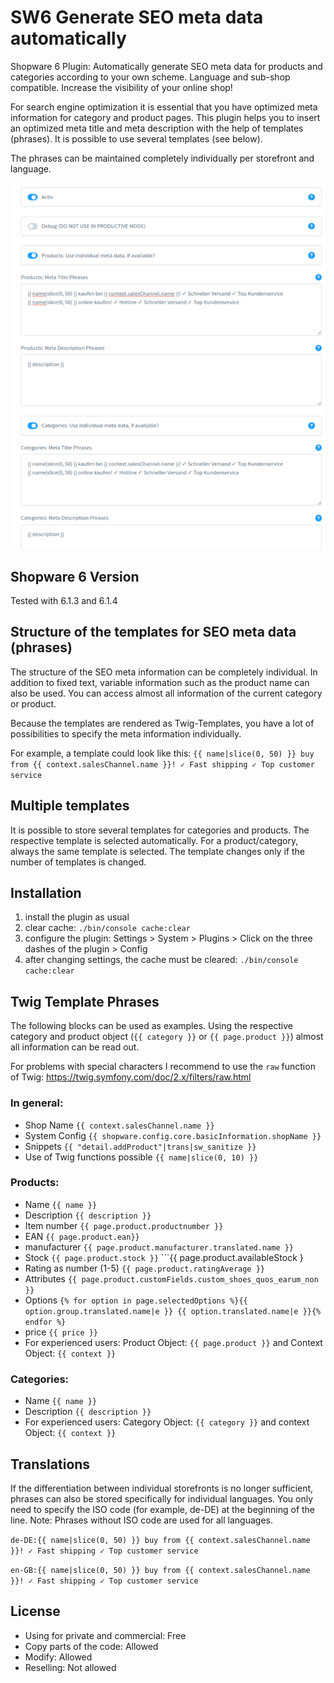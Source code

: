 # SW6 Generate SEO meta data automatically
Shopware 6 Plugin: Automatically generate SEO meta data for products and categories according to your own scheme. Language and sub-shop compatible. Increase the visibility of your online shop!

For search engine optimization it is essential that you have optimized meta information for category and product pages. This plugin helps you to insert an optimized meta title and meta description with the help of templates (phrases). It is possible to use several templates (see below).

The phrases can be maintained completely individually per storefront and language.

![](./src/Resources/config/screenshot.png)

## Shopware 6 Version
Tested with 6.1.3 and 6.1.4

## Structure of the templates for SEO meta data (phrases)
The structure of the SEO meta information can be completely individual. In addition to fixed text, variable information such as the product name can also be used. You can access almost all information of the current category or product.

Because the templates are rendered as Twig-Templates, you have a lot of possibilities to specify the meta information individually.

For example, a template could look like this:
```{{ name|slice(0, 50) }} buy from {{ context.salesChannel.name }}! ✓ Fast shipping ✓ Top customer service```

## Multiple templates
It is possible to store several templates for categories and products. The respective template is selected automatically. For a product/category, always the same template is selected. The template changes only if the number of templates is changed.

## Installation
1. install the plugin as usual
2. clear cache: ```./bin/console cache:clear```
3. configure the plugin: Settings > System > Plugins > Click on the three dashes of the plugin > Config
4. after changing settings, the cache must be cleared: ```./bin/console cache:clear```

## Twig Template Phrases
The following blocks can be used as examples. Using the respective category and product object (```{{ category }}``` or ```{{ page.product }}```) almost all information can be read out.

For problems with special characters I recommend to use the ```raw``` function of Twig:
https://twig.symfony.com/doc/2.x/filters/raw.html

### In general:
- Shop Name ```{{ context.salesChannel.name }}```
- System Config ```{{ shopware.config.core.basicInformation.shopName }}```
- Snippets ```{{ "detail.addProduct"|trans|sw_sanitize }}```
- Use of Twig functions possible ```{{ name|slice(0, 10) }}```

### Products:
- Name ```{{ name }}```
- Description ```{{ description }}```
- Item number ```{{ page.product.productnumber }}```
- EAN ```{{ page.product.ean}}```
- manufacturer ```{{ page.product.manufacturer.translated.name }}```
- Stock ```{{ page.product.stock }}``` ```{{ page.product.availableStock }
- Rating as number (1-5) ```{{ page.product.ratingAverage }}```
- Attributes ```{{ page.product.customFields.custom_shoes_quos_earum_non }}```
- Options ```{% for option in page.selectedOptions %}{{ option.group.translated.name|e }} {{ option.translated.name|e }}{% endfor %}```
- price ```{{ price }}```
- For experienced users: Product Object: ```{{ page.product }}``` and Context Object: ```{{ context }}```

### Categories:
- Name ```{{ name }}```
- Description ```{{ description }}```
- For experienced users: Category Object: ```{{ category }}``` and context Object: ```{{ context }}```

## Translations
If the differentiation between individual storefronts is no longer sufficient, phrases can also be stored specifically for individual languages.
You only need to specify the ISO code (for example, de-DE) at the beginning of the line.
Note: Phrases without ISO code are used for all languages.

```de-DE:{{ name|slice(0, 50) }} buy from {{ context.salesChannel.name }}! ✓ Fast shipping ✓ Top customer service```

```en-GB:{{ name|slice(0, 50) }} buy from {{ context.salesChannel.name }}! ✓ Fast shipping ✓ Top customer service```  

## License
- Using for private and commercial: Free
- Copy parts of the code: Allowed
- Modify: Allowed
- Reselling: Not allowed